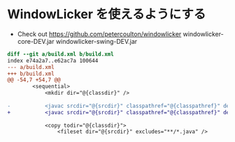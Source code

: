 # WindowLicker を使えるようにする

- Check out https://github.com/petercoulton/windowlicker
  windowlicker-core-DEV.jar
  windowlicker-swing-DEV.jar
```diff
diff --git a/build.xml b/build.xml
index e74a2a7..e62ac7a 100644
--- a/build.xml
+++ b/build.xml
@@ -54,7 +54,7 @@
 		<sequential>
 			<mkdir dir="@{classdir}" />
 
-			<javac srcdir="@{srcdir}" classpathref="@{classpathref}" destdir="@{classdir}" debug="true" source="1.5" target="1.5" fork="true" />
+			<javac srcdir="@{srcdir}" classpathref="@{classpathref}" destdir="@{classdir}" debug="true" source="1.7" target="1.7" fork="true" />
 
 			<copy todir="@{classdir}">
 				<fileset dir="@{srcdir}" excludes="**/*.java" />

```